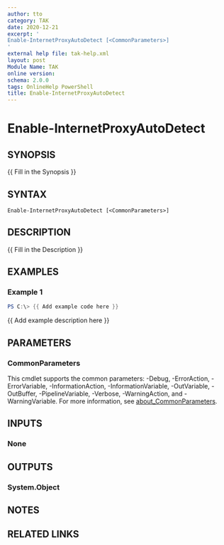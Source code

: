 ```yaml
---
author: tto
category: TAK
date: 2020-12-21
excerpt: '
Enable-InternetProxyAutoDetect [<CommonParameters>]
'
external help file: tak-help.xml
layout: post
Module Name: TAK
online version:
schema: 2.0.0
tags: OnlineHelp PowerShell
title: Enable-InternetProxyAutoDetect
---
```


# Enable-InternetProxyAutoDetect

## SYNOPSIS
{{ Fill in the Synopsis }}

## SYNTAX

```
Enable-InternetProxyAutoDetect [<CommonParameters>]
```

## DESCRIPTION
{{ Fill in the Description }}

## EXAMPLES

### Example 1
```powershell
PS C:\> {{ Add example code here }}
```

{{ Add example description here }}

## PARAMETERS

### CommonParameters
This cmdlet supports the common parameters: -Debug, -ErrorAction, -ErrorVariable, -InformationAction, -InformationVariable, -OutVariable, -OutBuffer, -PipelineVariable, -Verbose, -WarningAction, and -WarningVariable. For more information, see [about_CommonParameters](http://go.microsoft.com/fwlink/?LinkID=113216).

## INPUTS

### None

## OUTPUTS

### System.Object
## NOTES

## RELATED LINKS
